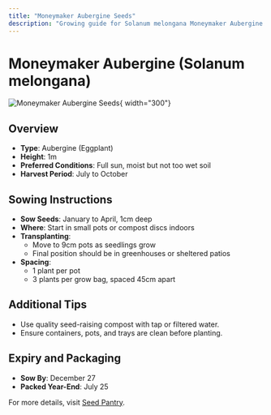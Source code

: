 ```yaml
---
title: "Moneymaker Aubergine Seeds"
description: "Growing guide for Solanum melongana Moneymaker Aubergine."
---
```


# Moneymaker Aubergine (Solanum melongana)

![Moneymaker Aubergine Seeds](https://premierseedsdirect.com/wp-content/uploads/2017/02/Aubergine-Money-Maker-1-scaled.jpeg){ width="300"}

## Overview
- **Type**: Aubergine (Eggplant)
- **Height**: 1m
- **Preferred Conditions**: Full sun, moist but not too wet soil
- **Harvest Period**: July to October

## Sowing Instructions
- **Sow Seeds**: January to April, 1cm deep
- **Where**: Start in small pots or compost discs indoors
- **Transplanting**:
  - Move to 9cm pots as seedlings grow
  - Final position should be in greenhouses or sheltered patios
- **Spacing**:
  - 1 plant per pot
  - 3 plants per grow bag, spaced 45cm apart

## Additional Tips
- Use quality seed-raising compost with tap or filtered water.
- Ensure containers, pots, and trays are clean before planting.

## Expiry and Packaging
- **Sow By**: December 27
- **Packed Year-End**: July 25

For more details, visit [Seed Pantry](https://www.seedpantry.co.uk).
